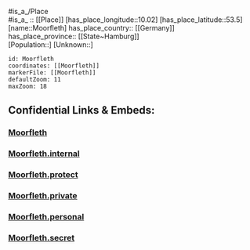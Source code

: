 ﻿---
location: [53.5,10.02] 
mapzoom: [7,12] 
mapmarker: city 
type: City
tags:
- geo/City


SpocWebEntityId: 32597
isDeleted: false
confidential: public

---
#is_a_/Place  
#is_a_ :: [[Place]] 
[has_place_longitude::10.02] 
[has_place_latitude::53.5] 
[name::Moorfleth] 
has_place_country:: [[Germany]]  
has_place_province:: [[State~Hamburg]]  
[Population::] 
[Unknown::] 


```leaflet
id: Moorfleth
coordinates: [[Moorfleth]] 
markerFile: [[Moorfleth]] 
defaultZoom: 11 
maxZoom: 18
```


## Confidential Links & Embeds: 

### [Moorfleth](/_public/Earth/Continent/Europe/Europe~Central/Germany/Germany~West/State~Hamburg/cities~Hamburg/Moorfleth.md) 

### [Moorfleth.internal](/_internal/Earth/Continent/Europe/Europe~Central/Germany/Germany~West/State~Hamburg/cities~Hamburg/Moorfleth.internal.md) 

### [Moorfleth.protect](/_protect/Earth/Continent/Europe/Europe~Central/Germany/Germany~West/State~Hamburg/cities~Hamburg/Moorfleth.protect.md) 

### [Moorfleth.private](/_private/Earth/Continent/Europe/Europe~Central/Germany/Germany~West/State~Hamburg/cities~Hamburg/Moorfleth.private.md) 

### [Moorfleth.personal](/_personal/Earth/Continent/Europe/Europe~Central/Germany/Germany~West/State~Hamburg/cities~Hamburg/Moorfleth.personal.md) 

### [Moorfleth.secret](/_secret/Earth/Continent/Europe/Europe~Central/Germany/Germany~West/State~Hamburg/cities~Hamburg/Moorfleth.secret.md) 
